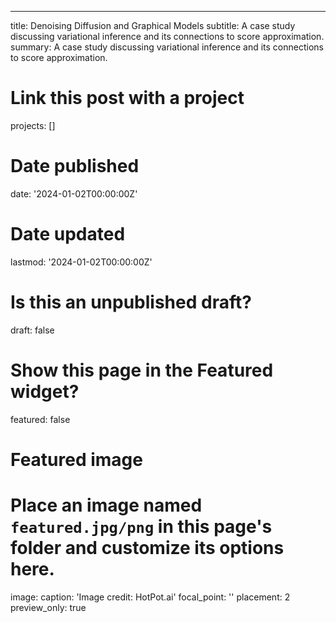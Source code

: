 ---
title: Denoising Diffusion and Graphical Models
subtitle: A case study discussing variational inference and its connections to score approximation. 
summary: A case study discussing variational inference and its connections to score approximation. 

# Link this post with a project
projects: []

# Date published
date: '2024-01-02T00:00:00Z'

# Date updated
lastmod: '2024-01-02T00:00:00Z'

# Is this an unpublished draft?
draft: false

# Show this page in the Featured widget?
featured: false

# Featured image
# Place an image named `featured.jpg/png` in this page's folder and customize its options here.
image:
  caption: 'Image credit: HotPot.ai'
  focal_point: ''
  placement: 2
  preview_only: true
